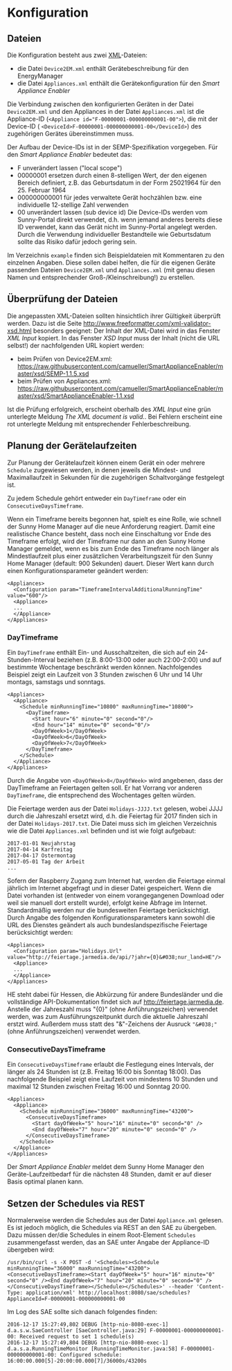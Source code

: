 # Konfiguration

## Dateien
Die Konfiguration besteht aus zwei [XML](https://de.wikipedia.org/wiki/Extensible_Markup_Language)-Dateien:
* die Datei `Device2EM.xml` enthält Gerätebeschreibung für den EnergyManager
* die Datei `Appliances.xml` enthält die Gerätekonfiguration für den *Smart Appliance Enabler*

Die Verbindung zwischen den konfigurierten Geräten in der Datei `Device2EM.xml` und den Appliances in der Datei `Appliances.xml` ist die Appliance-ID (`<Appliance id="F-00000001-000000000001-00">`), die mit der Device-ID ( `<DeviceId>F-00000001-000000000001-00</DeviceId>`) des zugehörigen Gerätes übereinstimmen muss.

Der Aufbau der Device-IDs ist in der SEMP-Spezifikation vorgegeben. Für den *Smart Appliance Enabler* bedeutet das:
* F unverändert lassen ("local scope")
* 00000001 ersetzen durch einen 8-stelligen Wert, der den eigenen Bereich definiert, z.B. das Geburtsdatum in der Form 25021964 für den 25. Februar 1964
* 000000000001 für jedes verwaltete Gerät hochzählen bzw. eine individuelle 12-stellige Zahl verwenden
* 00 unverändert lassen (sub device id)
Die Device-IDs werden vom Sunny-Portal direkt verwendet, d.h. wenn jemand anderes bereits diese ID verwendet, kann das Gerät nicht im Sunny-Portal angelegt werden. Durch die Verwendung individueller Bestandteile wie Geburtsdatum sollte das Risiko dafür jedoch gering sein.

Im Verzeichnis `example` finden sich Beispieldateien mit Kommentaren zu den einzelnen Angaben.
Diese sollen dabei helfen, die für die eigenen Geräte passenden Dateien `Device2EM.xml` und `Appliances.xml` (mit genau diesen Namen und entsprechender Groß-/Kleinschreibung!) zu erstellen.

## Überprüfung der Dateien
Die angepassten XML-Dateien sollten hinsichtlich ihrer Gültigkeit überprüft werden.
Dazu ist die Seite http://www.freeformatter.com/xml-validator-xsd.html besonders geeignet:
Der Inhalt der XML-Datei wird in das Fenster *XML Input* kopiert. 
In das Fenster *XSD Input* muss der Inhalt (nicht die URL selbst!) der nachfolgenden URL kopiert werden:
* beim Prüfen von Device2EM.xml: https://raw.githubusercontent.com/camueller/SmartApplianceEnabler/master/xsd/SEMP-1.1.5.xsd
* beim Prüfen von Appliances.xml: https://raw.githubusercontent.com/camueller/SmartApplianceEnabler/master/xsd/SmartApplianceEnabler-1.1.xsd

Ist die Prüfung erfolgreich, erscheint oberhalb des *XML Input* eine grün unterlegte Meldung *The XML document is valid.*. Bei Fehlern erscheint eine rot unterlegte Meldung mit entsprechender Fehlerbeschreibung.

## Planung der Gerätelaufzeiten
Zur Planung der Gerätelaufzeit können einem Gerät ein oder mehrere `Schedule` zugewiesen werden, in denen jeweils die Mindest- und Maximallaufzeit in Sekunden für die zugehörigen Schaltvorgänge festgelegt ist. 

Zu jedem Schedule gehört entweder ein `DayTimeframe` oder ein `ConsecutiveDaysTimeframe`.

Wenn ein Timeframe bereits begonnen hat, spielt es eine Rolle, wie schnell der Sunny Home Manager auf die neue Anforderung reagiert. Damit eine realistische Chance besteht, dass noch eine Einschaltung vor Ende des Timeframe erfolgt, wird der Timeframe nur dann an den Sunny Home Manager gemeldet, wenn es bis zum Ende des Timeframe noch länger als Mindestlaufzeit plus einer zusätzlichen Verarbeitungszeit für den Sunny Home Manager (default: 900 Sekunden) dauert. Dieser Wert kann durch einen Konfigurationsparameter geändert werden:
```
<Appliances>
  <Configuration param="TimeframeIntervalAdditionalRunningTime" value="600"/>
  <Appliance>
  ...
  </Appliance>
</Appliances>
```

### DayTimeframe
Ein `DayTimeframe` enthält Ein- und Ausschaltzeiten, die sich auf ein 24-Stunden-Interval beziehen (z.B. 8:00-13:00 oder auch 22:00-2:00) und auf bestimmte Wochentage beschränkt werden können. Nachfolgendes Beispiel zeigt ein Laufzeit von 3 Stunden zwischen 6 Uhr und 14 Uhr montags, samstags und sonntags.
```
<Appliances>
  <Appliance>
    <Schedule minRunningTime="10800" maxRunningTime="10800">
      <DayTimeframe>
        <Start hour="6" minute="0" second="0"/>
        <End hour="14" minute="0" second="0"/>
        <DayOfWeek>1</DayOfWeek>
        <DayOfWeek>6</DayOfWeek>
        <DayOfWeek>7</DayOfWeek>
      </DayTimeframe>
    </Schedule>
  </Appliance>
</Appliances>
```
Durch die Angabe von ```<DayOfWeek>8</DayOfWeek>``` wird angebenen, dass der DayTimeframe an Feiertagen gelten soll. Er hat Vorrang vor anderen ```DayTimeframe```, die entsprechend des Wochentages gelten würden.

Die Feiertage werden aus der Datei ```Holidays-JJJJ.txt``` gelesen, wobei JJJJ durch die Jahreszahl ersetzt wird, d.h. die Feiertag für 2017 finden sich in der Datei ```Holidays-2017.txt```. Die Datei muss sich im gleichen Verzeichnis wie die Datei ```Appliances.xml``` befinden und ist wie folgt aufgebaut:
```
2017-01-01 Neujahrstag
2017-04-14 Karfreitag
2017-04-17 Ostermontag
2017-05-01 Tag der Arbeit
...
```
Sofern der Raspberry Zugang zum Internet hat, werden die Feiertage einmal jährlich im Internet abgefragt und in dieser Datei gespeichert. Wenn die Datei vorhanden ist (entweder von einem vorangegangenen Download oder weil sie manuell dort erstellt wurde), erfolgt keine Abfrage im Internet. Standardmäßig werden nur die bundesweiten Feiertage berücksichtigt. Durch Angabe des folgenden Konfigurationsparameters kann sowohl die URL des Dienstes geändert als auch bundeslandspezifische Feiertage berücksichtigt werden:
```
<Appliances>
  <Configuration param="Holidays.Url" value="http://feiertage.jarmedia.de/api/?jahr={0}&#038;nur_land=HE"/>
  <Appliance>
  ...
  </Appliance>
</Appliances>
```
HE steht dabei für Hessen, die Abkürzung für andere Bundesländer und die vollständige API-Dokumentation findet sich auf http://feiertage.jarmedia.de. Anstelle der Jahreszahl muss "{0}" (ohne Anführungszeichen) verwendet werden, was zum Ausführungszeitpunkt durch die aktuelle Jahreszahl erstzt wird. Außerdem muss statt des "&"-Zeichens der Ausruck ```"&#038;"```  (ohne Anführungszeichen) verwendet werden.

### ConsecutiveDaysTimeframe
Ein `ConsecutiveDaysTimeframe` erlaubt die Festlegung eines Intervals, der länger als 24 Stunden ist (z.B. Freitag 16:00 bis Sonntag 18:00). Das nachfolgende Beispiel zeigt eine Laufzeit von mindestens 10 Stunden und maximal 12 Stunden zwischen Freitag 16:00 und Sonntag 20:00.
```
<Appliances>
  <Appliance>
    <Schedule minRunningTime="36000" maxRunningTime="43200">
      <ConsecutiveDaysTimeframe>
        <Start dayOfWeek="5" hour="16" minute="0" second="0" />
        <End dayOfWeek="7" hour="20" minute="0" second="0" />
      </ConsecutiveDaysTimeframe>
    </Schedule>
  </Appliance>
</Appliances>
```
Der *Smart Appliance Enabler* meldet dem Sunny Home Manager den Geräte-Laufzeitbedarf für die nächsten 48 Stunden, damit er auf dieser Basis optimal planen kann.

## Setzen der Schedules via REST
Normalerweise werden die Schedules aus der Datei `Appliance.xml` gelesen. Es ist jedoch möglich, die Schedules via REST an den SAE zu übergeben. Dazu müssen der/die Schedules in einem Root-Element `Schedules` zusammengefasst werden, das an SAE unter Angabe der Appliance-ID übergeben wird:
```
/usr/bin/curl -s -X POST -d '<Schedules><Schedule minRunningTime="36000" maxRunningTime="43200"><ConsecutiveDaysTimeframe><Start dayOfWeek="5" hour="16" minute="0" second="0" /><End dayOfWeek="7" hour="20" minute="0" second="0" /></ConsecutiveDaysTimeframe></Schedule></Schedules>' --header 'Content-Type: application/xml' http://localhost:8080/sae/schedules?ApplianceId=F-00000001-000000000001-00
```
Im Log des SAE sollte sich danach folgendes finden:
```
2016-12-17 15:27:49,802 DEBUG [http-nio-8080-exec-1] d.a.s.w.SaeController [SaeController.java:29] F-00000001-000000000001-00: Received request to set 1 schedule(s)
2016-12-17 15:27:49,804 DEBUG [http-nio-8080-exec-1] d.a.s.a.RunningTimeMonitor [RunningTimeMonitor.java:58] F-00000001-000000000001-00: Configured schedule: 16:00:00.000[5]-20:00:00.000[7]/36000s/43200s
```
